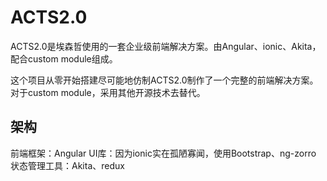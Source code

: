 # ACTS2.0

ACTS2.0是埃森哲使用的一套企业级前端解决方案。由Angular、ionic、Akita，配合custom module组成。

这个项目从零开始搭建尽可能地仿制ACTS2.0制作了一个完整的前端解决方案。对于custom module，采用其他开源技术去替代。

## 架构
前端框架：Angular
UI库：因为ionic实在孤陋寡闻，使用Bootstrap、ng-zorro
状态管理工具：Akita、redux


